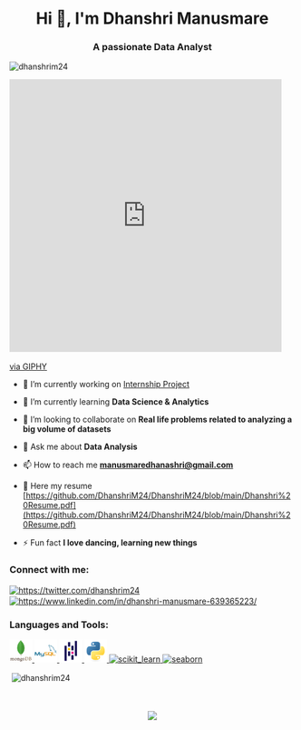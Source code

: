 <h1 align="center">Hi 👋, I'm Dhanshri Manusmare</h1>
<h3 align="center">A passionate Data Analyst</h3>

<p align="left"> <img src="https://komarev.com/ghpvc/?username=dhanshrim24&label=Profile%20views&color=0e75b6&style=flat" alt="dhanshrim24" /> </p>


<iframe src="https://giphy.com/embed/G3m1N5WEublIFhRZXz" width="480" height="480" frameBorder="0" class="giphy-embed" allowFullScreen></iframe>
<p><a href="https://giphy.com/stickers/kreativv-business-wfh-workfromhome-G3m1N5WEublIFhRZXz">via GIPHY</a></p>

- 🔭 I’m currently working on [Internship Project](https://github.com/DhanshriM24/Heart-Disease-Diagnostic-Analysis)

- 🌱 I’m currently learning **Data Science & Analytics**

- 👯 I’m looking to collaborate on **Real life problems related to analyzing a big volume of datasets**

- 💬 Ask me about **Data Analysis**

- 📫 How to reach me **manusmaredhanashri@gmail.com**

- 📄 Here my resume [https://github.com/DhanshriM24/DhanshriM24/blob/main/Dhanshri%20Resume.pdf](https://github.com/DhanshriM24/DhanshriM24/blob/main/Dhanshri%20Resume.pdf)

- ⚡ Fun fact **I love dancing, learning new things**

<h3 align="left">Connect with me:</h3>
<p align="left">
<a href="https://twitter.com/https://twitter.com/dhanshrim24" target="blank"><img align="center" src="https://raw.githubusercontent.com/rahuldkjain/github-profile-readme-generator/master/src/images/icons/Social/twitter.svg" alt="https://twitter.com/dhanshrim24" height="30" width="40" /></a>
<a href="https://www.linkedin.com/in/dhanshri-manusmare" target="blank"><img align="center" src="https://raw.githubusercontent.com/rahuldkjain/github-profile-readme-generator/master/src/images/icons/Social/linked-in-alt.svg" alt="https://www.linkedin.com/in/dhanshri-manusmare-639365223/" height="30" width="40" /></a>
</p>

<h3 align="left">Languages and Tools:</h3>
<p align="left"> <a href="https://www.mongodb.com/" target="_blank" rel="noreferrer"> <img src="https://raw.githubusercontent.com/devicons/devicon/master/icons/mongodb/mongodb-original-wordmark.svg" alt="mongodb" width="40" height="40"/> </a> <a href="https://www.mysql.com/" target="_blank" rel="noreferrer"> <img src="https://raw.githubusercontent.com/devicons/devicon/master/icons/mysql/mysql-original-wordmark.svg" alt="mysql" width="40" height="40"/> </a> <a href="https://pandas.pydata.org/" target="_blank" rel="noreferrer"> <img src="https://raw.githubusercontent.com/devicons/devicon/2ae2a900d2f041da66e950e4d48052658d850630/icons/pandas/pandas-original.svg" alt="pandas" width="40" height="40"/> </a> <a href="https://www.python.org" target="_blank" rel="noreferrer"> <img src="https://raw.githubusercontent.com/devicons/devicon/master/icons/python/python-original.svg" alt="python" width="40" height="40"/> </a> <a href="https://scikit-learn.org/" target="_blank" rel="noreferrer"> <img src="https://upload.wikimedia.org/wikipedia/commons/0/05/Scikit_learn_logo_small.svg" alt="scikit_learn" width="40" height="40"/> </a> <a href="https://seaborn.pydata.org/" target="_blank" rel="noreferrer"> <img src="https://seaborn.pydata.org/_images/logo-mark-lightbg.svg" alt="seaborn" width="40" height="40"/> </a> </p>

<p>&nbsp;<img align="center" src="https://github-readme-stats.vercel.app/api?username=dhanshrim24&show_icons=true&locale=en" alt="dhanshrim24" /></p>

<h1 align="center">
  <a href="https://git.io/typing-svg">
    <img src="https://readme-typing-svg.herokuapp.com/?lines=Hello,+There!+👋;Thanks+for+visiting+😊;Nice+to+meet+you!+🚀;Have+a+great+day✨&center=true&size=30">
  </a>
</h1>
